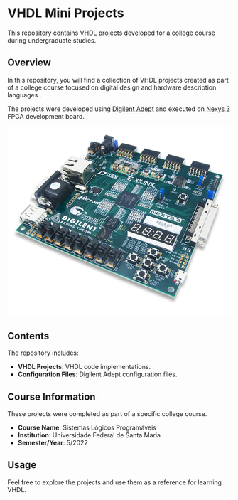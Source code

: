 # VHDL Mini Projects 
This repository contains VHDL projects developed for a college course during undergraduate studies.

## Overview

In this repository, you will find a collection of VHDL projects created as part of a college course focused on digital design and hardware description languages .

The projects were developed using [Digilent Adept](https://digilent.com/shop/software/digilent-adept/) and executed on [ Nexys 3 ](https://digilent.com/reference/_media/nexys:nexys3:nexys3_rm.pdf)FPGA development board.

![Nexys 3 Board](nexys-3-image.png)
## Contents

The repository includes:

- **VHDL Projects**:  VHDL code implementations.
- **Configuration Files**: Digilent Adept configuration files.

## Course Information

These projects were completed as part of a specific college course. 

- **Course Name**: Sistemas Lógicos Programáveis
- **Institution**: Universidade Federal de Santa Maria
- **Semester/Year**: 5/2022

## Usage

Feel free to explore the projects and use them as a reference for learning VHDL.
